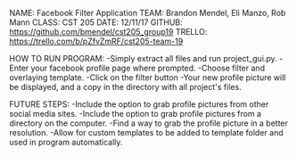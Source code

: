 NAME: Facebook Filter Application
TEAM: Brandon Mendel, Eli Manzo, Rob Mann
CLASS: CST 205
DATE: 12/11/17
GITHUB: https://github.com/bmendel/cst205_group19
TRELLO: https://trello.com/b/pZfvZmRF/cst205-team-19

HOW TO RUN PROGRAM:
  -Simply extract all files and run project_gui.py. 
  -Enter your facebook profile page where prompted.
  -Choose filter and overlaying template.
  -Click on the filter button
  -Your new profile picture will be displayed, and a copy in the directory with all project's files.

FUTURE STEPS:
  -Include the option to grab profile pictures from other social media sites.
  -Include the option to grab profile pictures from a directory on the computer.
  -Find a way to grab the profile picture in a better resolution.
  -Allow for custom templates to be added to template folder and used in program automatically.
